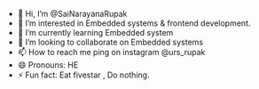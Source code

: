 - 👋 Hi, I’m @SaiNarayanaRupak
- 👀 I’m interested in Embedded systems & frontend development.
- 🌱 I’m currently learning Embedded system
- 💞️ I’m looking to collaborate on Embedded systems
- 📫 How to reach me ping on instagram @urs_rupak
- 😄 Pronouns: HE
- ⚡ Fun fact: Eat fivestar , Do nothing.

<!---
SaiNarayanaRupak/SaiNarayanaRupak is a ✨ special ✨ repository because its `README.md` (this file) appears on your GitHub profile.
You can click the Preview link to take a look at your changes.
--->
